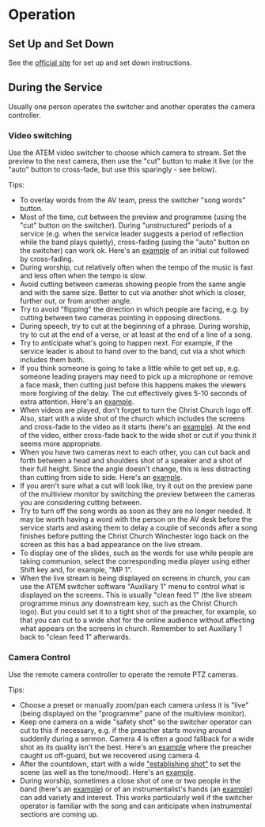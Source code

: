 # Operation
## Set Up and Set Down

See the [official site](https://www.ccwinch.org.uk/streaming) for set up and set down instructions.

## During the Service

Usually one person operates the switcher and another operates the camera controller.

### Video switching

Use the ATEM video switcher to choose which camera to stream. Set the preview to the next camera, then use the "cut" button to make it live (or the "auto" button to cross-fade, but use this sparingly - see below).

Tips:
* To overlay words from the AV team, press the switcher "song words" button.
* Most of the time, cut between the preview and programme (using the "cut" button on the switcher). During "unstructured" periods of a service (e.g. when the service leader suggests a period of reflection while the band plays quietly), cross-fading (using the "auto" button on the switcher) can work ok. Here's an [example](https://youtu.be/9lR070t_nFA?list=PLz-8ZbAJhahjvkPtduhnB4TzhVcj5ZtfC&t=4022) of an initial cut followed by cross-fading.
* During worship, cut relatively often when the tempo of the music is fast and less often when the tempo is slow.
* Avoid cutting between cameras showing people from the same angle and with the same size. Better to cut via another shot which is closer, further out, or from another angle.
* Try to avoid "flipping" the direction in which people are facing, e.g. by cutting between two cameras pointing in opposing directions.
* During speech, try to cut at the beginning of a phrase. During worship, try to cut at the end of a verse, or at least at the end of a line of a song.
* Try to anticipate what's going to happen next. For example, if the service leader is about to hand over to the band, cut via a shot which includes them both.
* If you think someone is going to take a little while to get set up, e.g. someone leading prayers may need to pick up a microphone or remove a face mask, then cutting just before this happens makes the viewers more forgiving of the delay. The cut effectively gives 5-10 seconds of extra attention. Here's an [example](https://youtu.be/9lR070t_nFA?list=PLz-8ZbAJhahjvkPtduhnB4TzhVcj5ZtfC&t=2143).
* When videos are played, don't forget to turn the Christ Church logo off. Also, start with a wide shot of the church which includes the screens and cross-fade to the video as it starts (here's an [example](https://youtu.be/9lR070t_nFA?list=PLz-8ZbAJhahjvkPtduhnB4TzhVcj5ZtfC&t=1556)). At the end of the video, either cross-fade back to the wide shot or cut if you think it seems more appropriate.
* When you have two cameras next to each other, you can cut back and forth between a head and shoulders shot of a speaker and a shot of their full height. Since the angle doesn't change, this is less distracting than cutting from side to side. Here's an [example](https://www.youtube.com/watch?v=9lR070t_nFA&list=PLz-8ZbAJhahjvkPtduhnB4TzhVcj5ZtfC&t=1916s).
* If you aren't sure what a cut will look like, try it out on the preview pane of the multiview monitor by switching the preview between the cameras you are considering cutting between.
* Try to turn off the song words as soon as they are no longer needed. It may be worth having a word with the person on the AV desk before the service starts and asking them to delay a couple of seconds after a song finishes before putting the Christ Church Winchester logo back on the screen as this has a bad appearance on the live stream.
* To display one of the slides, such as the words for use while people are taking communion, select the corresponding media player using either Shift key and, for example, "MP 1".
* When the live stream is being displayed on screens in church, you can use the ATEM switcher software "Auxiliary 1" menu to control what is displayed on the screens. This is usually "clean feed 1" (the live stream programme minus any downstream key, such as the Christ Church logo). But you could set it to a tight shot of the preacher, for example, so that you can cut to a wide shot for the online audience without affecting what appears on the screens in church. Remember to set Auxiliary 1 back to "clean feed 1" afterwards.

### Camera Control

Use the remote camera controller to operate the remote PTZ cameras.

Tips:
* Choose a preset or manually zoom/pan each camera unless it is "live" (being displayed on the "programme" pane of the multiview monitor).
* Keep one camera on a wide "safety shot" so the switcher operator can cut to this if necessary, e.g. if the preacher starts moving around suddenly during a sermon. Camera 4 is often a good fallback for a wide shot as its quality isn't the best. Here's an [example](https://youtu.be/9lR070t_nFA?list=PLz-8ZbAJhahjvkPtduhnB4TzhVcj5ZtfC&t=2602) where the preacher caught us off-guard, but we recovered using camera 4.
* After the countdown, start with a wide ["establishing shot"](https://www.studiobinder.com/blog/what-is-an-establishing-shot-definition-examples/) to set the scene (as well as the tone/mood). Here's an [example](https://youtu.be/9lR070t_nFA?list=PLz-8ZbAJhahjvkPtduhnB4TzhVcj5ZtfC&t=280).
* During worship, sometimes a close shot of one or two people in the band (here's an [example](https://youtu.be/9lR070t_nFA?list=PLz-8ZbAJhahjvkPtduhnB4TzhVcj5ZtfC&t=4702)) or of an instrumentalist's hands (an [example](https://youtu.be/9lR070t_nFA?list=PLz-8ZbAJhahjvkPtduhnB4TzhVcj5ZtfC&t=4118)) can add variety and interest. This works particularly well if the switcher operator is familiar with the song and can anticipate when instrumental sections are coming up.